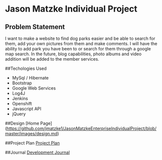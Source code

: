 # Jason Matzke Individual Project
 
## Problem Statement

I want to make a website to find dog parks easier and be able to search for them, add your own pictures
from them and make comments. I will have the ability to add park you have been to or search for them
through a google map search. In the future, blog capabilities, photo albums and video addition will be added 
to the member services.
 
 ##Techologies Used
 * MySql / Hibernate
 * Bootstrap
 * Google Web Services
 * Log4J
 * Jenkins
 * Openshift
 * Javascript API
 * jQuery
 
 ##Design
 [Home Page] (https://github.com/jmatzke1/JasonMatzkeEnterpriseIndividualProject/blob/master/images/design.md)
 
 ##Project Plan
 [Project Plan](https://github.com/jmatzke1/FunForFido/blob/master/ProjectPlan.md)
 
 ##Journal
 [Development Journal](https://github.com/jmatzke1/FunForFido/blob/master/Journal.md)
 
